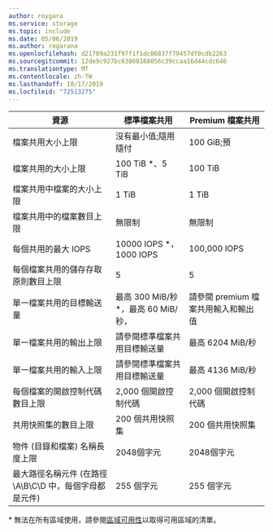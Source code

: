 ```yaml
---
author: roygara
ms.service: storage
ms.topic: include
ms.date: 05/06/2019
ms.author: rogarana
ms.openlocfilehash: d21709a231f97f1f1dc86837f79457df0cdb2263
ms.sourcegitcommit: 12de9c927bc63868168056c39ccaa16d44cdc646
ms.translationtype: MT
ms.contentlocale: zh-TW
ms.lasthandoff: 10/17/2019
ms.locfileid: "72513275"
---
```

| 資源 | 標準檔案共用 | Premium 檔案共用 |
|----------|---------------|------------------------------------------|
| 檔案共用大小上限 | 沒有最小值;隨用隨付 | 100 GiB;預 |
| 檔案共用的大小上限 | 100 TiB *、5 TiB | 100 TiB |
| 檔案共用中檔案的大小上限 | 1 TiB | 1 TiB |
| 檔案共用中的檔案數目上限 | 無限制 | 無限制 |
| 每個共用的最大 IOPS | 10000 IOPS *，1000 IOPS | 100,000 IOPS |
| 每個檔案共用的儲存存取原則數目上限 | 5 | 5 |
| 單一檔案共用的目標輸送量 | 最高 300 MiB/秒 *，最高 60 MiB/秒，  | 請參閱 premium 檔案共用輸入和輸出值|
| 單一檔案共用的輸出上限 | 請參閱標準檔案共用目標輸送量 | 最高 6204 MiB/秒 |
| 單一檔案共用的輸入上限 | 請參閱標準檔案共用目標輸送量 | 最高 4136 MiB/秒 |
| 每個檔案的開啟控制代碼數目上限 | 2,000 個開啟控制代碼 | 2,000 個開啟控制代碼 |
| 共用快照集的數目上限 | 200 個共用快照集 | 200 個共用快照集 |
| 物件 (目錄和檔案) 名稱長度上限 | 2048個字元 | 2048個字元 |
| 最大路徑名稱元件 (在路徑 \A\B\C\D 中，每個字母都是元件) | 255 個字元 | 255 個字元 |

\* 無法在所有區域使用，請參閱[區域可用性](../articles/storage/files/storage-files-planning.md#regional-availability)以取得可用區域的清單。